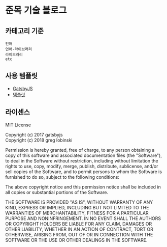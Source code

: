 # 준목 기술 블로그

## 카테고리 기준

```text
언어
언어-라이브러리
라이브러리
etc
```

## 사용 템플릿

- [GatsbyJS](https://www.gatsbyjs.org/)
- [템플릿](https://github.com/greglobinski/gatsby-starter-hero-blog.git)

## 라이센스

MIT License

Copyright (c) 2017 gatsbyjs  
Copyright (c) 2018 greg lobinski

Permission is hereby granted, free of charge, to any person obtaining a copy of this software and associated documentation files (the "Software"), to deal in the Software without restriction, including without limitation the rights to use, copy, modify, merge, publish, distribute, sublicense, and/or sell
copies of the Software, and to permit persons to whom the Software is furnished to do so, subject to the following conditions:

The above copyright notice and this permission notice shall be included in all copies or substantial portions of the Software.

THE SOFTWARE IS PROVIDED "AS IS", WITHOUT WARRANTY OF ANY KIND, EXPRESS OR IMPLIED, INCLUDING BUT NOT LIMITED TO THE WARRANTIES OF MERCHANTABILITY, FITNESS FOR A PARTICULAR PURPOSE AND NONINFRINGEMENT. IN NO EVENT SHALL THE AUTHORS OR COPYRIGHT HOLDERS BE LIABLE FOR ANY CLAIM, DAMAGES OR OTHER LIABILITY, WHETHER IN AN ACTION OF CONTRACT, TORT OR OTHERWISE, ARISING FROM, OUT OF OR IN CONNECTION WITH THE SOFTWARE OR THE USE OR OTHER DEALINGS IN THE SOFTWARE.
